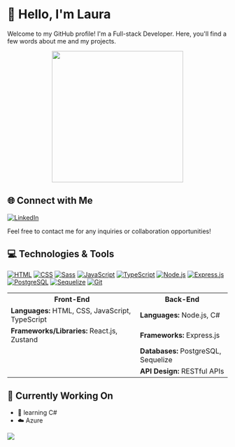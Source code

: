 # 👋 Hello, I'm Laura

Welcome to my GitHub profile! I'm a Full-stack Developer. Here, you'll find a few words about me and my projects.

<p align="center">
  <img src="https://github.com/Anmol-Baranwal/Cool-GIFs-For-GitHub/assets/74038190/7d484dc9-68a9-4ee6-a767-aea59035c12d.gif" height=300>
</p>

## 🌐 Connect with Me

[![LinkedIn](https://img.shields.io/badge/LinkedIn-LauraWrońska-blue)](https://www.linkedin.com/in/laura-wro%C5%84ska-59bb312a9/)

Feel free to contact me for any inquiries or collaboration opportunities!

## 💻 Technologies & Tools

[![HTML](https://img.shields.io/badge/HTML5-E34F26?style=flat-square&logo=html5&logoColor=white)](https://developer.mozilla.org/en-US/docs/Web/HTML)
[![CSS](https://img.shields.io/badge/CSS3-1572B6?style=flat-square&logo=css3&logoColor=white)](https://developer.mozilla.org/en-US/docs/Web/CSS)
[![Sass](https://img.shields.io/badge/Sass-CC6699?style=flat-square&logo=sass&logoColor=white)](https://sass-lang.com/)
[![JavaScript](https://img.shields.io/badge/JavaScript-F7DF1E?style=flat-square&logo=javascript&logoColor=black)](https://developer.mozilla.org/en-US/docs/Web/JavaScript)
[![TypeScript](https://img.shields.io/badge/TypeScript-007ACC?style=flat-square&logo=typescript&logoColor=white)](https://www.typescriptlang.org/)
[![Node.js](https://img.shields.io/badge/Node.js-43853D?style=flat-square&logo=node.js&logoColor=white)](https://nodejs.org/)
[![Express.js](https://img.shields.io/badge/Express.js-000000?style=flat-square&logo=express&logoColor=white)](https://expressjs.com/)
[![PostgreSQL](https://img.shields.io/badge/PostgreSQL-336791?style=flat-square&logo=postgresql&logoColor=white)](https://www.postgresql.org/)
[![Sequelize](https://img.shields.io/badge/Sequelize-3766AB?style=flat-square&logo=sequelize&logoColor=white)](https://sequelize.org/)
[![Git](https://img.shields.io/badge/Git-F05032?style=flat-square&logo=git&logoColor=white)](https://git-scm.com/)

<table align=center>
  <tr>
    <th>Front-End</th>
    <th>Back-End</th>
  </tr>
  <tr>
    <td><strong>Languages:</strong> HTML, CSS, JavaScript, TypeScript</td>
    <td><strong>Languages:</strong> Node.js, C#</td>
  </tr>
  <tr>
    <td><strong>Frameworks/Libraries:</strong> React.js, Zustand</td>
    <td><strong>Frameworks:</strong> Express.js</td>
  </tr>
  <tr>
    <td></td>
    <td><strong>Databases:</strong> PostgreSQL, Sequelize</td>
  </tr>
  <tr>
    <td></td>
    <td><strong>API Design:</strong> RESTful APIs</td>
  </tr>
</table>

## 💼 Currently Working On

- 🌱 learning C#
- ☁️ Azure

![](https://leetcard.jacoblin.cool/zaura333?ext=activity)

<!--
**zaura333/zaura333** is a ✨ _special_ ✨ repository because its `README.md` (this file) appears on your GitHub profile.

Here are some ideas to get you started:

- 🔭 I’m currently working on ...
- 🌱 I’m currently learning ...
- 👯 I’m looking to collaborate on ...
- 🤔 I’m looking for help with ...
- 💬 Ask me about ...
- 📫 How to reach me: ...
- 😄 Pronouns: ...
- ⚡ Fun fact: ...
-->
